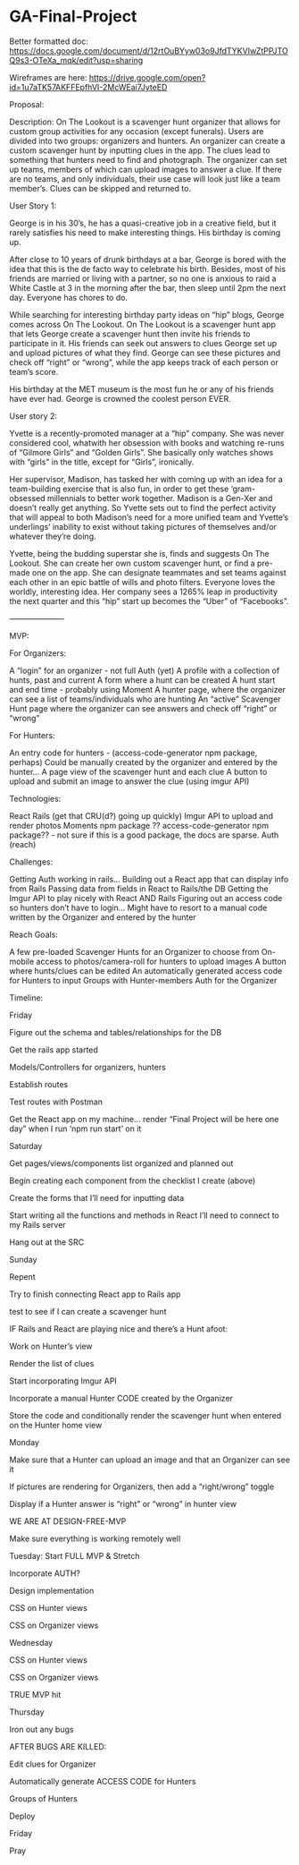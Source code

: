 # GA-Final-Project

Better formatted doc:  https://docs.google.com/document/d/12rtOuBYyw03o9JfdTYKVIwZtPPJTOQ9s3-OTeXa_mqk/edit?usp=sharing

Wireframes are here: https://drive.google.com/open?id=1u7aTK57AKFFEpfhVI-2McWEai7JyteED

Proposal:

Description:
On The Lookout is a scavenger hunt organizer that allows for custom group activities for any occasion (except funerals).
Users are divided into two groups: organizers and hunters. An organizer can create a custom scavenger hunt by inputting clues in the app. The clues lead to something that hunters need to find and photograph.
The organizer can set up teams, members of which can upload images to answer a clue. If there are no teams, and only individuals, their use case will look just like a team member’s. Clues can be skipped and returned to.


User Story 1:

George is in his 30’s, he has a quasi-creative job in a creative field, but it rarely satisfies his need to make interesting things. His birthday is coming up.

After close to 10 years of drunk birthdays at a bar, George is bored with the idea that this is the de facto way to celebrate his birth. Besides, most of his friends are married or living with a partner, so no one is anxious to raid a White Castle at 3 in the morning after the bar, then sleep until 2pm the next day. Everyone has chores to do.

While searching for interesting birthday party ideas on “hip” blogs, George comes across On The Lookout. On The Lookout is a scavenger hunt app that lets George create a scavenger hunt then invite his friends to participate in it. His friends can seek out answers to clues George set up and upload pictures of what they find. George can see these pictures and check off “right” or “wrong”, while the app keeps track of each person or team’s score.

His birthday at the MET museum is the most fun he or any of his friends have ever had. George is crowned the coolest person EVER.


User story 2:

Yvette is a recently-promoted manager at a “hip” company. She was never considered cool, whatwith her obsession with books and watching re-runs of “Gilmore Girls” and “Golden Girls”. She basically only watches shows with “girls” in the title, except for “Girls”, ironically.

Her supervisor, Madison, has tasked her with coming up with an idea for a team-building exercise that is also fun, in order to get these ‘gram-obsessed millennials to better work together.
Madison is a Gen-Xer and doesn’t really get anything. So Yvette sets out to find the perfect activity that will appeal to both Madison’s need for a more unified team and Yvette’s underlings’ inability to exist without taking pictures of themselves and/or whatever they’re doing.

Yvette, being the budding superstar she is, finds and suggests On The Lookout. She can create her own custom scavenger hunt, or find a pre-made one on the app. She can designate teammates and set teams against each other in an epic battle of wills and photo filters. Everyone loves the worldly, interesting idea. Her company sees a 1265% leap in productivity the next quarter and this “hip” start up becomes the “Uber” of “Facebooks”.

———————

MVP:

For Organizers:

A “login” for an organizer - not full Auth (yet)
A profile with a collection of hunts, past and current
A form where a hunt can be created
A hunt start and end time - probably using Moment
A hunter page, where the organizer can see a list of teams/individuals who are hunting
An “active” Scavenger Hunt page where the organizer can see answers and check off “right” or “wrong”


For Hunters:

An entry code for hunters - (access-code-generator npm package, perhaps)
Could be manually created by the organizer and entered by the hunter...
A page view of the scavenger hunt and each clue
A button to upload and submit an image to answer the clue (using imgur API)


Technologies:

React
Rails (get that CRU(d?) going up quickly)
Imgur API to upload and render photos
Moments npm package
?? access-code-generator npm package?? - not sure if this is a good package, the docs are sparse.
Auth (reach)

Challenges:

Getting Auth working in rails…
Building out a React app that can display info from Rails
Passing data from fields in React to Rails/the DB
Getting the Imgur API to play nicely with React AND Rails
Figuring out an access code so hunters don’t have to login… Might have to resort to a manual code written by the Organizer and entered by the hunter

Reach Goals:

A few pre-loaded Scavenger Hunts for an Organizer to choose from
On-mobile access to photos/camera-roll for hunters to upload images
A button where hunts/clues can be edited
An automatically generated access code for Hunters to input
Groups with Hunter-members
Auth for the Organizer

Timeline:


Friday

Figure out the schema and tables/relationships for the DB

Get the rails app started

Models/Controllers for organizers, hunters

Establish routes

Test routes with Postman

Get the React app on my machine… render “Final Project will be here one day” when I run ‘npm run start’ on it


Saturday

Get pages/views/components list organized and planned out

Begin creating each component from the checklist I create (above)

Create the forms that I’ll need for inputting data

Start writing all the functions and methods in React I’ll need to connect to my Rails server

Hang out at the SRC


Sunday

Repent

Try to finish connecting React app to Rails app

test to see if I can create a scavenger hunt

IF Rails and React are playing nice and there’s a Hunt afoot:

Work on Hunter’s view

Render the list of clues

Start incorporating Imgur API

Incorporate a manual Hunter CODE created by the Organizer

Store the code and conditionally render the scavenger hunt when entered on the Hunter home view


Monday

Make sure that a Hunter can upload an image and that an Organizer can see it

If pictures are rendering for Organizers, then add a “right/wrong” toggle

Display if a Hunter answer is “right” or “wrong” in hunter view

WE ARE AT DESIGN-FREE-MVP

Make sure everything is working remotely well


Tuesday: Start FULL MVP & Stretch

Incorporate AUTH?

Design implementation

CSS on Hunter views

CSS on Organizer views


Wednesday

CSS on Hunter views

CSS on Organizer views

TRUE MVP hit


Thursday

Iron out any bugs

AFTER BUGS ARE KILLED:

Edit clues for Organizer

Automatically generate ACCESS CODE for Hunters

Groups of Hunters

Deploy


Friday

Pray
